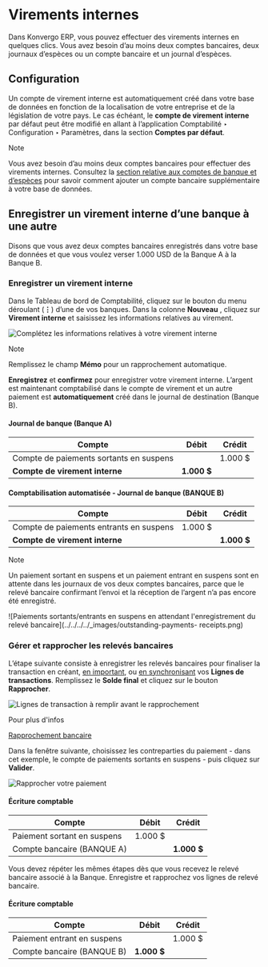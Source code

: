 # Virements internes

Dans Konvergo ERP, vous pouvez effectuer des virements internes en quelques clics.
Vous avez besoin d’au moins deux comptes bancaires, deux journaux d’espèces ou
un compte bancaire et un journal d’espèces.

## Configuration

Un compte de virement interne est automatiquement créé dans votre base de
données en fonction de la localisation de votre entreprise et de la
législation de votre pays. Le cas échéant, le **compte de virement interne**
par défaut peut être modifié en allant à l’application Comptabilité ‣
Configuration ‣ Paramètres, dans la section **Comptes par défaut**.

<div class="alert alert-primary">
<p class="alert-title">
Note</p><p>Vous avez besoin d’au moins deux comptes bancaires pour effectuer des virements internes. Consultez la <a href="../bank">section relative aux comptes de banque et d’espèces</a> pour savoir comment ajouter un compte bancaire supplémentaire à votre base de données.</p>
</div>

## Enregistrer un virement interne d’une banque à une autre

Disons que vous avez deux comptes bancaires enregistrés dans votre base de
données et que vous voulez verser 1.000 USD de la Banque A à la Banque B.

### Enregistrer un virement interne

Dans le Tableau de bord de Comptabilité, cliquez sur le bouton du menu
déroulant (**⋮**) d’une de vos banques. Dans la colonne **Nouveau** , cliquez
sur **Virement interne** et saisissez les informations relatives au virement.

![Complétez les informations relatives à votre virement
interne](../../../../_images/internal_transfer.png) <div class="alert alert-primary">
<p class="alert-title">
Note</p><p>Remplissez le champ <b>Mémo</b> pour un rapprochement automatique.</p>
</div>

**Enregistrez** et **confirmez** pour enregistrer votre virement interne.
L’argent est maintenant comptabilisé dans le compte de virement et un autre
paiement est **automatiquement** créé dans le journal de destination (Banque
B).

#### Journal de banque (Banque A)

**Compte** | **Débit** | **Crédit**  
---|---|---  
Compte de paiements sortants en suspens |  | 1.000 $  
**Compte de virement interne** | **1.000 $** |   
  
#### Comptabilisation automatisée - Journal de banque (BANQUE B)

**Compte** | **Débit** | **Crédit**  
---|---|---  
Compte de paiements entrants en suspens | 1.000 $ |   
**Compte de virement interne** |  | **1.000 $**  
<div class="alert alert-primary">
<p class="alert-title">
Note</p><p>Un paiement sortant en suspens et un paiement entrant en suspens sont en attente dans les journaux de vos deux comptes bancaires, parce que le relevé bancaire confirmant l’envoi et la réception de l’argent n’a pas encore été enregistré.</p>
</div> ![Paiements sortants/entrants en suspens en attendant
l'enregistrement du relevé bancaire](../../../../_images/outstanding-payments-
receipts.png)

### Gérer et rapprocher les relevés bancaires

L’étape suivante consiste à enregistrer les relevés bancaires pour finaliser
la transaction en créant, [en important](../bank/transactions), ou [en
synchronisant](../bank/bank_synchronization) vos **Lignes de
transactions**. Remplissez le **Solde final** et cliquez sur le bouton
**Rapprocher**.

![Lignes de transaction à remplir avant le
rapprochement](../../../../_images/transactions-line.png) <div class="alert alert-secondary">
<p class="alert-title">
Pour plus d'infos</p><p><a href="../bank/reconciliation">Rapprochement bancaire</a></p>
</div>

Dans la fenêtre suivante, choisissez les contreparties du paiement - dans cet
exemple, le compte de paiements sortants en suspens - puis cliquez sur
**Valider**.

![Rapprocher votre paiement](../../../../_images/bank-reconciliation.png)

#### Écriture comptable

**Compte** | **Débit** | **Crédit**  
---|---|---  
Paiement sortant en suspens | 1.000 $ |   
Compte bancaire (BANQUE A) |  | **1.000 $**  
  
Vous devez répéter les mêmes étapes dès que vous recevez le relevé bancaire
associé à la Banque. Enregistre et rapprochez vos lignes de relevé bancaire.

#### Écriture comptable

**Compte** | **Débit** | **Crédit**  
---|---|---  
Paiement entrant en suspens |  | 1.000 $  
Compte bancaire (BANQUE B) | **1.000 $** | 

